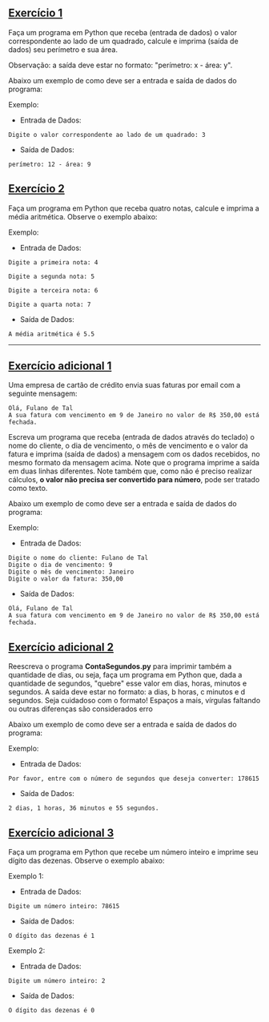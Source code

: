 ## [Exercício 1][]

Faça um programa em Python que receba (entrada de dados) o valor correspondente ao lado de um quadrado, calcule e imprima (saída de dados) seu perímetro e sua área.  

Observação: a saída deve estar no formato: "perímetro: x - área: y".

Abaixo um exemplo de como deve ser a entrada e saída de dados do programa:  

Exemplo:  

- Entrada de Dados:
```
Digite o valor correspondente ao lado de um quadrado: 3
```

- Saída de Dados:
```
perímetro: 12 - área: 9
```


## [Exercício 2][]

Faça um programa em Python que receba quatro notas, calcule e imprima a média aritmética. Observe o exemplo abaixo:

Exemplo:

- Entrada de Dados:
```
Digite a primeira nota: 4

Digite a segunda nota: 5

Digite a terceira nota: 6

Digite a quarta nota: 7
```

- Saída de Dados:
```
A média aritmética é 5.5
```


---


## [Exercício adicional 1][]

Uma empresa de cartão de crédito envia suas faturas por email com a seguinte mensagem:
```
Olá, Fulano de Tal
A sua fatura com vencimento em 9 de Janeiro no valor de R$ 350,00 está fechada.
```
Escreva um programa que receba (entrada de dados através do teclado) o nome do cliente, o dia de vencimento, o mês de vencimento e o valor da fatura e imprima (saída de dados) a mensagem com os dados recebidos, no mesmo formato da mensagem acima. Note que o programa imprime a saída em duas linhas diferentes. Note também que, como não é preciso realizar cálculos, **o valor não precisa ser convertido para número**, pode ser tratado como texto.

Abaixo um exemplo de como deve ser a entrada e saída de dados do programa:

Exemplo:

- Entrada de Dados:
```
Digite o nome do cliente: Fulano de Tal
Digite o dia de vencimento: 9
Digite o mês de vencimento: Janeiro
Digite o valor da fatura: 350,00
```

- Saída de Dados:
```
Olá, Fulano de Tal
A sua fatura com vencimento em 9 de Janeiro no valor de R$ 350,00 está fechada.
```


## [Exercício adicional 2][]

Reescreva o programa **ContaSegundos.py** para imprimir também a quantidade de dias, ou seja, faça um programa em Python que, dada a quantidade de segundos, "quebre" esse valor em dias, horas, minutos e segundos. A saída deve estar no formato: a dias, b horas, c minutos e d segundos. Seja cuidadoso com o formato! Espaços a mais, vírgulas faltando ou outras diferenças são considerados erro

Abaixo um exemplo de como deve ser a entrada e saída de dados do programa:

Exemplo:

- Entrada de Dados:
```
Por favor, entre com o número de segundos que deseja converter: 178615
```

- Saída de Dados:
```
2 dias, 1 horas, 36 minutos e 55 segundos.
```


## [Exercício adicional 3][]

Faça um programa em Python que recebe um número inteiro e imprime seu dígito das dezenas. Observe o exemplo abaixo:

Exemplo 1:

- Entrada de Dados:
```
Digite um número inteiro: 78615
```

- Saída de Dados:
```
O dígito das dezenas é 1
```

Exemplo 2:

- Entrada de Dados:
```
Digite um número inteiro: 2
```

- Saída de Dados:
```
O dígito das dezenas é 0
```



[Exercício 1]: AreaPerimetro.py
[Exercício 2]: Media.py
[Exercício adicional 1]: Fatura.py
[Exercício adicional 2]: ConversorDeSegundos.py
[Exercício adicional 3]: DigitoDaDezena.py